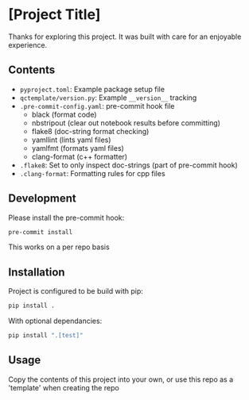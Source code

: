 # [Project Title]

Thanks for exploring this project. It was built with care for an enjoyable experience.

## Contents

- `pyproject.toml`: Example package setup file
- `qctemplate/version.py`: Example `__version__` tracking
- `.pre-commit-config.yaml`: pre-commit hook file
    - black (format code)
    - nbstripout (clear out notebook results before committing)
    - flake8 (doc-string format checking)
    - yamllint (lints yaml files)
    - yamlfmt (formats yaml files)
    - clang-format (c++ formatter)
- `.flake8`: Set to only inspect doc-strings (part of pre-commit hook)
- `.clang-format`: Formatting rules for cpp files


## Development

Please install the pre-commit hook:

```bash
pre-commit install
```

This works on a per repo basis

## Installation

Project is configured to be build with pip:
```bash
pip install .
```
With optional dependancies:
```bash
pip install ".[test]"
```

## Usage

Copy the contents of this project into your own, or use this repo as a 'template' when creating the repo

